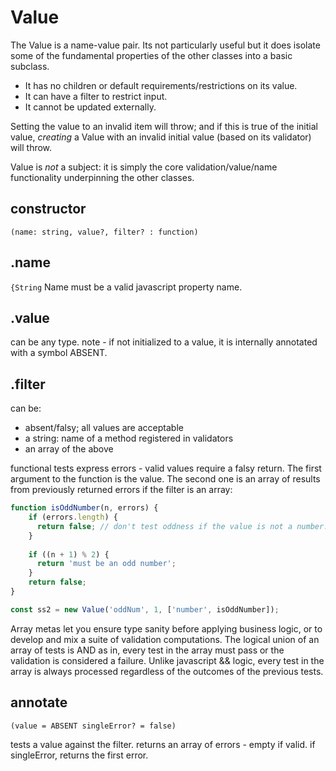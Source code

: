 # Value

The Value is a name-value pair. Its not particularly useful but it does isolate some of the fundamental
properties of the other classes into a basic subclass. 

* It has no children or default requirements/restrictions on its value. 
* It can have a filter to restrict input. 
* It cannot be updated externally. 

Setting the value to an invalid item will throw; and if this is true of the initial value,
*creating* a Value with an invalid initial value (based on its validator) will throw. 

Value is *not* a subject: it is simply the core validation/value/name functionality underpinning
the other classes. 

## constructor
`(name: string, value?, filter? : function)`

## .name 
`{String`
Name must be a valid javascript property name. 

## .value
can be any type. note - if not initialized to a value, it is internally
annotated with a symbol ABSENT. 

## .filter
can be:
* absent/falsy; all values are acceptable
* a string: name of a method registered in validators
* an array of the above

functional tests express errors - valid values require a falsy return. 
The first argument to the function is the value. The second one is an array
of results from previously returned errors if the filter is an array:

```javascript
function isOddNumber(n, errors) {
    if (errors.length) {
      return false; // don't test oddness if the value is not a number.
    }
    
    if ((n + 1) % 2) {
      return 'must be an odd number';
    }
    return false;
}

const ss2 = new Value('oddNum', 1, ['number', isOddNumber]);
```

Array metas let you ensure type sanity before applying business logic, or to 
develop and mix a suite of validation computations. The logical union of an array
of tests is AND as in, every test in the array must pass or the validation is 
considered a failure. Unlike javascript && logic, every test in the array is always
processed regardless of the outcomes of the previous tests. 

## annotate
`(value = ABSENT singleError? = false)`

tests a value against the filter. returns an array of errors - empty if valid. 
if singleError, returns the first error. 
